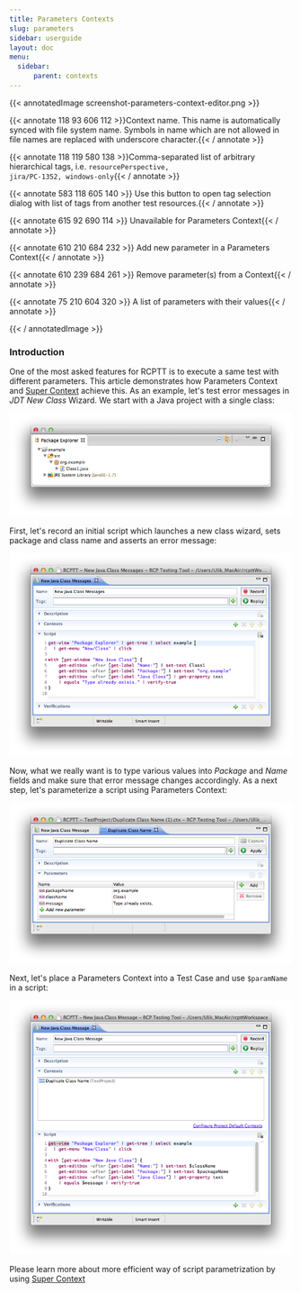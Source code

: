 ```yaml
---
title: Parameters Contexts
slug: parameters
sidebar: userguide
layout: doc
menu:
  sidebar:
      parent: contexts
---
```


{{< annotatedImage screenshot-parameters-context-editor.png >}}
  
  <!-- Name -->
 {{< annotate 118 93 606 112 >}}Context name. This name is automatically synced with file system name. Symbols in name which are not allowed in file names are replaced with underscore character.{{< / annotate >}}

  <!-- Tags -->
 {{< annotate 118 119 580 138 >}}Comma-separated list of arbitrary hierarchical tags, i.e. <code>resourcePerspective, jira/PC-1352, windows-only</code>{{< / annotate >}}
  
  <!-- Add Tags -->
 {{< annotate 583 118 605 140 >}}  Use this button to open tag selection dialog with list of tags from another test resources.{{< / annotate >}}

  <!-- Capture button  -->
 {{< annotate 615 92 690 114 >}} Unavailable for Parameters Context{{< / annotate >}}

  <!-- Add -->
 {{< annotate 610 210 684 232 >}}  Add new parameter in a Parameters Context{{< / annotate >}}
  
  <!-- Remove -->
 {{< annotate 610 239 684 261 >}}  Remove parameter(s) from a Context{{< / annotate >}}
  
  <!-- Parameters list -->
 {{< annotate 75 210 604 320 >}}  A list of parameters with their values{{< / annotate >}}
  
  {{< / annotatedImage >}}
  
### Introduction

One of the most asked features for RCPTT is to execute a same test with different parameters. 
This article demonstrates how Parameters Context and [Super Context](../super) achieve this. 
As an example, let's test error messages in *JDT New Class* Wizard. We start with a Java project with a single class:

![](screenshot-parameters-context-tree-2.png)

First, let's record an initial script which launches a new class wizard, sets package and class name and asserts an error message:
  
![](screenshot-parameters-context-3.png)

Now, what we really want is to type various values into 
*Package* and *Name* fields and make sure that error message changes accordingly. 
As a next step, let's parameterize a script using Parameters Context:
  
![](screenshot-parameters-context-4.png)
  
Next, let's place a Parameters Context into a Test Case and use `$paramName` in a script:
  
![](screenshot-parameters-context-5.png)
  
Please learn more about more efficient way of script parametrization by using [Super Context](../super)
  
  
  
  
